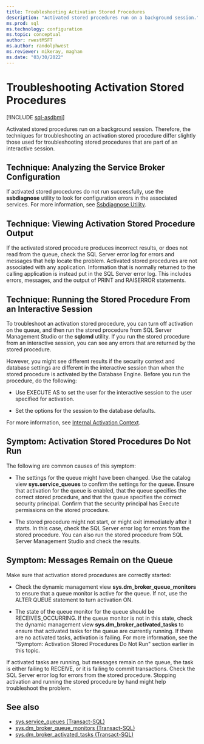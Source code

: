 ```yaml
---
title: Troubleshooting Activation Stored Procedures
description: "Activated stored procedures run on a background session."
ms.prod: sql
ms.technology: configuration
ms.topic: conceptual
author: rwestMSFT
ms.author: randolphwest
ms.reviewer: mikeray, maghan
ms.date: "03/30/2022"
---
```


# Troubleshooting Activation Stored Procedures

[!INCLUDE [sql-asdbmi](../../includes/applies-to-version/sql-asdbmi.md)]

Activated stored procedures run on a background session. Therefore, the techniques for troubleshooting an activation stored procedure differ slightly those used for troubleshooting stored procedures that are part of an interactive session.

## Technique: Analyzing the Service Broker Configuration

If activated stored procedures do not run successfully, use the **ssbdiagnose** utility to look for configuration errors in the associated services. For more information, see [Ssbdiagnose Utility](../../tools/ssbdiagnose/ssbdiagnose-utility-service-broker.md).

## Technique: Viewing Activation Stored Procedure Output

If the activated stored procedure produces incorrect results, or does not read from the queue, check the SQL Server error log for errors and messages that help locate the problem. Activated stored procedures are not associated with any application. Information that is normally returned to the calling application is instead put in the SQL Server error log. This includes errors, messages, and the output of PRINT and RAISERROR statements.

## Technique: Running the Stored Procedure From an Interactive Session

To troubleshoot an activation stored procedure, you can turn off activation on the queue, and then run the stored procedure from SQL Server Management Studio or the **sqlcmd** utility. If you run the stored procedure from an interactive session, you can see any errors that are returned by the stored procedure.

However, you might see different results if the security context and database settings are different in the interactive session than when the stored procedure is activated by the Database Engine. Before you run the procedure, do the following:

- Use EXECUTE AS to set the user for the interactive session to the user specified for activation.

- Set the options for the session to the database defaults.

For more information, see [Internal Activation Context](internal-activation-context.md).

## Symptom: Activation Stored Procedures Do Not Run

The following are common causes of this symptom:

- The settings for the queue might have been changed. Use the catalog view **sys.service_queues** to confirm the settings for the queue. Ensure that activation for the queue is enabled, that the queue specifies the correct stored procedure, and that the queue specifies the correct security principal. Confirm that the security principal has Execute permissions on the stored procedure.

- The stored procedure might not start, or might exit immediately after it starts. In this case, check the SQL Server error log for errors from the stored procedure. You can also run the stored procedure from SQL Server Management Studio and check the results.

## Symptom: Messages Remain on the Queue

Make sure that activation stored procedures are correctly started:

- Check the dynamic management view **sys.dm_broker_queue_monitors** to ensure that a queue monitor is active for the queue. If not, use the ALTER QUEUE statement to turn activation ON.

- The state of the queue monitor for the queue should be RECEIVES_OCCURRING. If the queue monitor is not in this state, check the dynamic management view **sys.dm_broker_activated_tasks** to ensure that activated tasks for the queue are currently running. If there are no activated tasks, activation is failing. For more information, see the "Symptom: Activation Stored Procedures Do Not Run" section earlier in this topic.

If activated tasks are running, but messages remain on the queue, the task is either failing to RECEIVE, or it is failing to commit transactions. Check the SQL Server error log for errors from the stored procedure. Stopping activation and running the stored procedure by hand might help troubleshoot the problem.

## See also

- [sys.service_queues (Transact-SQL)](../../relational-databases/system-catalog-views/sys-service-queues-transact-sql.md)
- [sys.dm_broker_queue_monitors (Transact-SQL)](../../relational-databases/system-dynamic-management-views/sys-dm-broker-queue-monitors-transact-sql.md)
- [sys.dm_broker_activated_tasks (Transact-SQL)](../../relational-databases/system-dynamic-management-views/sys-dm-broker-activated-tasks-transact-sql.md)
